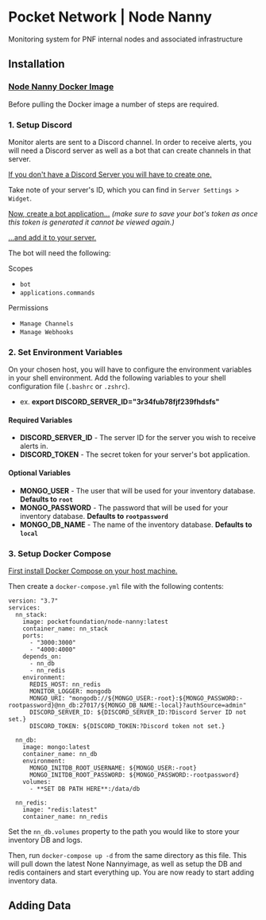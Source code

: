 # Pocket Network | Node Nanny

Monitoring system for PNF internal nodes and associated infrastructure

## Installation

### [Node Nanny Docker Image](https://hub.docker.com/repository/docker/pocketfoundation/node-nanny)

Before pulling the Docker image a number of steps are required.

### 1. Setup Discord

Monitor alerts are sent to a Discord channel. In order to receive alerts, you will need a Discord server as well as a bot that can create channels in that server.

[If you don't have a Discord Server you will have to create one.](https://support.discord.com/hc/en-us/articles/204849977-How-do-I-create-a-server-)

Take note of your server's ID, which you can find in `Server Settings > Widget`.

[Now, create a bot application...](https://discordjs.guide/preparations/setting-up-a-bot-application.html#creating-your-bot) _(make sure to save your bot's token as once this token is generated it cannot be viewed again.)_

[...and add it to your server.](https://discordjs.guide/preparations/adding-your-bot-to-servers.html#bot-invite-links)

The bot will need the following:

Scopes

- `bot`
- `applications.commands`

Permissions

- `Manage Channels`
- `Manage Webhooks`

### 2. Set Environment Variables

On your chosen host, you will have to configure the environment variables in your shell environment. Add the following variables to your shell configuration file (`.bashrc` or `.zshrc`).

- ex. **export DISCORD_SERVER_ID="3r34fub78fjf239fhdsfs"**

#### Required Variables

- **DISCORD_SERVER_ID** - The server ID for the server you wish to receive alerts in.
- **DISCORD_TOKEN** - The secret token for your server's bot application.

#### Optional Variables

- **MONGO_USER** - The user that will be used for your inventory database.
  **Defaults to `root`**
- **MONGO_PASSWORD** - The password that will be used for your inventory database. **Defaults to `rootpassword`**
- **MONGO_DB_NAME** - The name of the inventory database. **Defaults to `local`**

### 3. Setup Docker Compose

[First install Docker Compose on your host machine.](https://docs.docker.com/compose/install/)

Then create a `docker-compose.yml` file with the following contents:

```
version: "3.7"
services:
  nn_stack:
    image: pocketfoundation/node-nanny:latest
    container_name: nn_stack
    ports:
      - "3000:3000"
      - "4000:4000"
    depends_on:
      - nn_db
      - nn_redis
    environment:
      REDIS_HOST: nn_redis
      MONITOR_LOGGER: mongodb
      MONGO_URI: "mongodb://${MONGO_USER:-root}:${MONGO_PASSWORD:-rootpassword}@nn_db:27017/${MONGO_DB_NAME:-local}?authSource=admin"
      DISCORD_SERVER_ID: ${DISCORD_SERVER_ID:?Discord Server ID not set.}
      DISCORD_TOKEN: ${DISCORD_TOKEN:?Discord token not set.}

  nn_db:
    image: mongo:latest
    container_name: nn_db
    environment:
      MONGO_INITDB_ROOT_USERNAME: ${MONGO_USER:-root}
      MONGO_INITDB_ROOT_PASSWORD: ${MONGO_PASSWORD:-rootpassword}
    volumes:
      - **SET DB PATH HERE**:/data/db

  nn_redis:
    image: "redis:latest"
    container_name: nn_redis
```

Set the `nn_db.volumes` property to the path you would like to store your inventory DB and logs.

Then, run `docker-compose up -d` from the same directory as this file. This will pull down the latest None Nannyimage, as well as setup the DB and redis containers and start everything up. You are now ready to start adding inventory data.

## Adding Data
